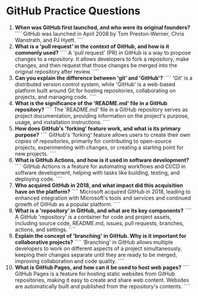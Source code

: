 # GitHub Practice Questions

1. **When was GitHub first launched, and who were its original founders?**
   \`\`\`\`
   GitHub was launched in April 2008 by Tom Preston-Werner, Chris Wanstrath, and PJ Hyett.
   \`\`\`\`
2. **What is a 'pull request' in the context of GitHub, and how is it commonly used?**
   \`\`\`\`
   A 'pull request' (PR) in GitHub is a way to propose changes to a repository. It allows developers to fork a repository, make changes, and then request that those changes be merged into the original repository after review.
   \`\`\`\`
3. **Can you explain the difference between 'git' and 'GitHub'?**
   \`\`\`\`
   'Git' is a distributed version control system, while 'GitHub' is a web-based platform built around Git for hosting repositories, collaborating on projects, and managing code.
   \`\`\`\`
4. **What is the significance of the 'README.md' file in a GitHub repository?**
   \`\`\`\`
   The 'README.md' file in a GitHub repository serves as project documentation, providing information on the project's purpose, usage, and installation instructions.
   \`\`\`\`
5. **How does GitHub's 'forking' feature work, and what is its primary purpose?**
   \`\`\`\`
   GitHub's 'forking' feature allows users to create their own copies of repositories, primarily for contributing to open-source projects, experimenting with changes, or creating a starting point for new projects.
   \`\`\`\`
6. **What is GitHub Actions, and how is it used in software development?**
   \`\`\`\`
   GitHub Actions is a feature for automating workflows and CI/CD in software development, helping with tasks like building, testing, and deploying code.
   \`\`\`\`
7. **Who acquired GitHub in 2018, and what impact did this acquisition have on the platform?**
   \`\`\`\`
   Microsoft acquired GitHub in 2018, leading to enhanced integration with Microsoft's tools and services and continued growth of GitHub as a popular platform.
   \`\`\`\`
8. **What is a 'repository' in GitHub, and what are its key components?**
   \`\`\`\`
   A GitHub 'repository' is a container for code and project assets, including source code, README.md, issues, pull requests, branches, actions, and settings.
   \`\`\`\`
9. **Explain the concept of 'branching' in GitHub. Why is it important for collaborative projects?**
   \`\`\`\`
   'Branching' in GitHub allows multiple developers to work on different aspects of a project simultaneously, keeping their changes separate until they are ready to be merged, improving collaboration and code quality.
   \`\`\`\`
10. **What is GitHub Pages, and how can it be used to host web pages?**
   \`\`\`\`
   GitHub Pages is a feature for hosting static websites from GitHub repositories, making it easy to create and share web content. Websites are automatically built and published from the repository's contents.
   \`\`\`\`
